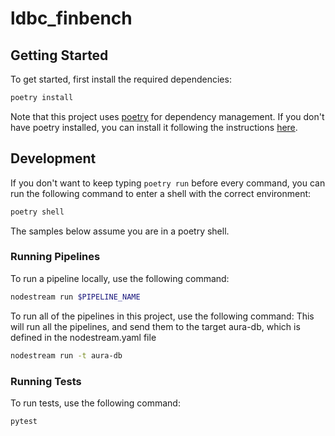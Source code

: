 # ldbc_finbench

## Getting Started 

To get started, first install the required dependencies:

```bash
poetry install
```

Note that this project uses [poetry](https://python-poetry.org/) for dependency management. If you don't have poetry installed, you can install it following the instructions [here](https://python-poetry.org/docs/#installation).

## Development

If you don't want to keep typing `poetry run` before every command, you can run the following command to enter a shell with the correct environment:

```bash
poetry shell
```

The samples below assume you are in a poetry shell.

### Running Pipelines
To run a pipeline locally, use the following command:

```bash
nodestream run $PIPELINE_NAME 
```

To run all of the pipelines in this project, use the following command:
This will run all the pipelines, and send them to the target aura-db, which is defined in the nodestream.yaml file 

```bash
nodestream run -t aura-db 
```

### Running Tests

To run tests, use the following command:

```bash
pytest
```
